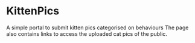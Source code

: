 # KittenPics
A simple portal to submit kitten pics categorised on behaviours
The page also contains links to access the uploaded cat pics of the public.
